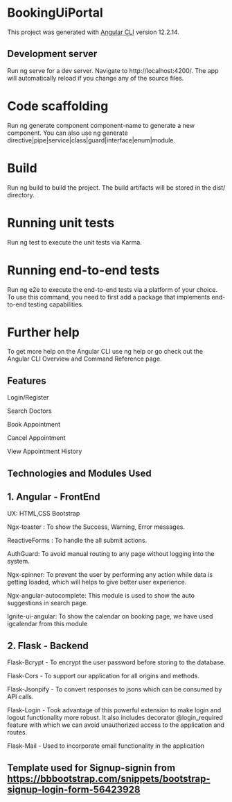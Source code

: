 # BookingUiPortal

This project was generated with [Angular CLI](https://github.com/angular/angular-cli) version 12.2.14.

## Development server
Run ng serve for a dev server. Navigate to http://localhost:4200/. The app will automatically reload if you change any of the source files.

# Code scaffolding
Run ng generate component component-name to generate a new component. You can also use ng generate directive|pipe|service|class|guard|interface|enum|module.

# Build
Run ng build to build the project. The build artifacts will be stored in the dist/ directory.

# Running unit tests
Run ng test to execute the unit tests via Karma.

# Running end-to-end tests
Run ng e2e to execute the end-to-end tests via a platform of your choice. To use this command, you need to first add a package that implements end-to-end testing capabilities.

# Further help
To get more help on the Angular CLI use ng help or go check out the Angular CLI Overview and Command Reference page.



## Features

Login/Register

Search Doctors

Book Appointment

Cancel Appointment

View Appointment History

## Technologies and Modules Used ##


## 1. Angular - FrontEnd

UX: HTML,CSS Bootstrap

Ngx-toaster : To show the Success, Warning, Error messages.

ReactiveForms : To handle the all submit actions.

AuthGuard: To avoid manual routing to any page without logging into the system.

Ngx-spinner: To prevent the user by performing any action while data is getting loaded, which will helps to give better user experience.

Ngx-angular-autocomplete: This module is used to show the auto suggestions in search page.

Ignite-ui-angular: To show the calendar on booking page, we have used igcalendar from this module

## 2. Flask - Backend

Flask-Bcrypt - To encrypt the user password before storing to the database.

Flask-Cors - To support our application for all origins and methods.

Flask-Jsonpify - To convert responses to jsons which can be consumed by API calls.

Flask-Login - Took advantage of this powerful extension to make login and logout functionality more robust. It also includes decorator @login_required feature with which we can avoid unauthorized access to the application and routes.

Flask-Mail - Used to incorporate email functionality in the application
##


## Template used for Signup-signin  from https://bbbootstrap.com/snippets/bootstrap-signup-login-form-56423928
